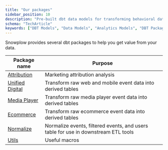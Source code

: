 ```yaml
---
title: "Our packages"
sidebar_position: 10
description: "Pre-built dbt data models for transforming behavioral data into analytics-ready datasets."
schema: "TechArticle"
keywords: ["DBT Models", "Data Models", "Analytics Models", "DBT Package", "Data Transformation", "SQL Models"]
---
```


Snowplow provides several dbt packages to help you get value from your data.


| Package name                                                                                                         | Purpose                                                                            |
| -------------------------------------------------------------------------------------------------------------------- | ---------------------------------------------------------------------------------- |
| [Attribution](/docs/modeling-your-data/modeling-your-data-with-dbt/dbt-models/dbt-attribution-data-model/index.md)   | Marketing attribution analysis                                                     |
| [Unified Digital](/docs/modeling-your-data/modeling-your-data-with-dbt/dbt-models/dbt-unified-data-model/index.md)   | Transform raw web and mobile event data into derived tables                        |
| [Media Player](/docs/modeling-your-data/modeling-your-data-with-dbt/dbt-models/dbt-media-player-data-model/index.md) | Transform raw media player event data into derived tables                          |
| [Ecommerce](/docs/modeling-your-data/modeling-your-data-with-dbt/dbt-models/dbt-ecommerce-data-model/index.md)       | Transform raw ecommerce event data into derived tables                             |
| [Normalize](/docs/modeling-your-data/modeling-your-data-with-dbt/dbt-models/dbt-normalize-data-model/index.md)       | Normalize events, filtered events, and users table for use in downstream ETL tools |
| [Utils](/docs/modeling-your-data/modeling-your-data-with-dbt/dbt-models/dbt-utils-data-model/index.md)               | Useful macros                                                                      |
